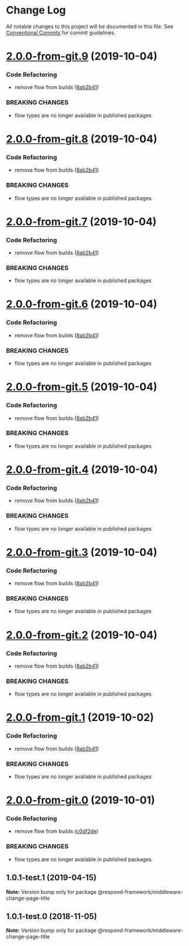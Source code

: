 # Change Log

All notable changes to this project will be documented in this file.
See [Conventional Commits](https://conventionalcommits.org) for commit guidelines.

# [2.0.0-from-git.9](https://github.com/respond-framework/rudy/tree/master/packages/middleware-change-page-title/compare/@respond-framework/middleware-change-page-title@1.0.1-test.1...@respond-framework/middleware-change-page-title@2.0.0-from-git.9) (2019-10-04)


### Code Refactoring

* remove flow from builds ([8ab2b41](https://github.com/respond-framework/rudy/tree/master/packages/middleware-change-page-title/commit/8ab2b41))


### BREAKING CHANGES

* flow types are no longer available in published
packages





# [2.0.0-from-git.8](https://github.com/respond-framework/rudy/tree/master/packages/middleware-change-page-title/compare/@respond-framework/middleware-change-page-title@1.0.1-test.1...@respond-framework/middleware-change-page-title@2.0.0-from-git.8) (2019-10-04)


### Code Refactoring

* remove flow from builds ([8ab2b41](https://github.com/respond-framework/rudy/tree/master/packages/middleware-change-page-title/commit/8ab2b41))


### BREAKING CHANGES

* flow types are no longer available in published
packages





# [2.0.0-from-git.7](https://github.com/respond-framework/rudy/tree/master/packages/middleware-change-page-title/compare/@respond-framework/middleware-change-page-title@1.0.1-test.1...@respond-framework/middleware-change-page-title@2.0.0-from-git.7) (2019-10-04)


### Code Refactoring

* remove flow from builds ([8ab2b41](https://github.com/respond-framework/rudy/tree/master/packages/middleware-change-page-title/commit/8ab2b41))


### BREAKING CHANGES

* flow types are no longer available in published
packages





# [2.0.0-from-git.6](https://github.com/respond-framework/rudy/tree/master/packages/middleware-change-page-title/compare/@respond-framework/middleware-change-page-title@1.0.1-test.1...@respond-framework/middleware-change-page-title@2.0.0-from-git.6) (2019-10-04)


### Code Refactoring

* remove flow from builds ([8ab2b41](https://github.com/respond-framework/rudy/tree/master/packages/middleware-change-page-title/commit/8ab2b41))


### BREAKING CHANGES

* flow types are no longer available in published
packages





# [2.0.0-from-git.5](https://github.com/respond-framework/rudy/tree/master/packages/middleware-change-page-title/compare/@respond-framework/middleware-change-page-title@1.0.1-test.1...@respond-framework/middleware-change-page-title@2.0.0-from-git.5) (2019-10-04)


### Code Refactoring

* remove flow from builds ([8ab2b41](https://github.com/respond-framework/rudy/tree/master/packages/middleware-change-page-title/commit/8ab2b41))


### BREAKING CHANGES

* flow types are no longer available in published
packages





# [2.0.0-from-git.4](https://github.com/respond-framework/rudy/tree/master/packages/middleware-change-page-title/compare/@respond-framework/middleware-change-page-title@1.0.1-test.1...@respond-framework/middleware-change-page-title@2.0.0-from-git.4) (2019-10-04)


### Code Refactoring

* remove flow from builds ([8ab2b41](https://github.com/respond-framework/rudy/tree/master/packages/middleware-change-page-title/commit/8ab2b41))


### BREAKING CHANGES

* flow types are no longer available in published
packages





# [2.0.0-from-git.3](https://github.com/respond-framework/rudy/tree/master/packages/middleware-change-page-title/compare/@respond-framework/middleware-change-page-title@1.0.1-test.1...@respond-framework/middleware-change-page-title@2.0.0-from-git.3) (2019-10-04)


### Code Refactoring

* remove flow from builds ([8ab2b41](https://github.com/respond-framework/rudy/tree/master/packages/middleware-change-page-title/commit/8ab2b41))


### BREAKING CHANGES

* flow types are no longer available in published
packages





# [2.0.0-from-git.2](https://github.com/respond-framework/rudy/tree/master/packages/middleware-change-page-title/compare/@respond-framework/middleware-change-page-title@1.0.1-test.1...@respond-framework/middleware-change-page-title@2.0.0-from-git.2) (2019-10-04)


### Code Refactoring

* remove flow from builds ([8ab2b41](https://github.com/respond-framework/rudy/tree/master/packages/middleware-change-page-title/commit/8ab2b41))


### BREAKING CHANGES

* flow types are no longer available in published
packages





# [2.0.0-from-git.1](https://github.com/respond-framework/rudy/tree/master/packages/middleware-change-page-title/compare/@respond-framework/middleware-change-page-title@1.0.1-test.1...@respond-framework/middleware-change-page-title@2.0.0-from-git.1) (2019-10-02)


### Code Refactoring

* remove flow from builds ([8ab2b41](https://github.com/respond-framework/rudy/tree/master/packages/middleware-change-page-title/commit/8ab2b41))


### BREAKING CHANGES

* flow types are no longer available in published
packages





# [2.0.0-from-git.0](https://github.com/respond-framework/rudy/tree/master/packages/middleware-change-page-title/compare/@respond-framework/middleware-change-page-title@1.0.1-test.1...@respond-framework/middleware-change-page-title@2.0.0-from-git.0) (2019-10-01)


### Code Refactoring

* remove flow from builds ([c0df2de](https://github.com/respond-framework/rudy/tree/master/packages/middleware-change-page-title/commit/c0df2de))


### BREAKING CHANGES

* flow types are no longer available in published
packages





## 1.0.1-test.1 (2019-04-15)

**Note:** Version bump only for package @respond-framework/middleware-change-page-title





## 1.0.1-test.0 (2018-11-05)

**Note:** Version bump only for package @respond-framework/middleware-change-page-title
